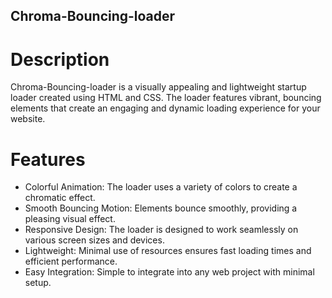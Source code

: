 ## Chroma-Bouncing-loader

# Description
Chroma-Bouncing-loader is a visually appealing and lightweight startup loader created using HTML and CSS. The loader features vibrant, bouncing elements that create an engaging and dynamic loading experience for your website.

# Features
- Colorful Animation: The loader uses a variety of colors to create a chromatic effect.
- Smooth Bouncing Motion: Elements bounce smoothly, providing a pleasing visual effect.
- Responsive Design: The loader is designed to work seamlessly on various screen sizes and devices.
- Lightweight: Minimal use of resources ensures fast loading times and efficient performance.
- Easy Integration: Simple to integrate into any web project with minimal setup. 